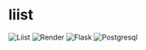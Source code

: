# liist

![Liist](https://img.shields.io/static/v1?label=Liist&message=Join%20Today!&color=green&style=for-the-badge&labelColor=blue&link=https://liist.onrender.com/)
![Render](https://img.shields.io/static/v1?label=&message=Deployed%20on%20Render&color=grey&style=for-the-badge&logo=render&link=https://liist.onrender.com/)
![Flask](https://img.shields.io/static/v1?label=Flask&message=v2.2.2&color=brightgreen&style=for-the-badge&logo=flask&link=https://liist.onrender.com/)
![Postgresql](https://img.shields.io/static/v1?label=&message=Postgresql&color=grey&style=for-the-badge&logo=postgresql&logoColor=lightblue&link=https://liist.onrender.com/)
